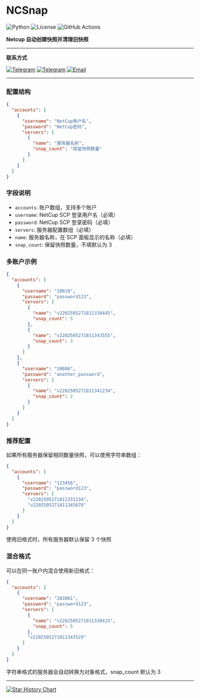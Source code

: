 # NCSnap

![Python](https://img.shields.io/badge/python-3.11+-blue.svg)
![License](https://img.shields.io/badge/license-MIT-green.svg)
![GitHub Actions](https://img.shields.io/badge/github%20actions-automated-blue.svg)

**Netcup 自动创建快照并清理旧快照**

---

**联系方式**

[![Telegram](https://img.shields.io/badge/群聊-HeroCore-blue?logo=telegram&logoColor=white)](https://t.me/HeroCore) 
[![Telegram](https://img.shields.io/badge/频道-HeroMsg-blue?logo=telegram&logoColor=white)](https://t.me/HeroMsg)
[![Email](https://img.shields.io/badge/邮箱-联系我们-red?logo=gmail&logoColor=white)](mailto:admin@030101.xyz)

---

### 配置结构

```json
{
  "accounts": [
    {
      "username": "NetCup用户名",
      "password": "NetCup密码",
      "servers": [
        {
          "name": "服务器名称",
          "snap_count": "保留快照数量"
        }
      ]
    }
  ]
}
```

### 字段说明

- `accounts`: 账户数组，支持多个账户
- `username`: NetCup SCP 登录用户名（必填）
- `password`: NetCup SCP 登录密码（必填）
- `servers`: 服务器配置数组（必填）
- `name`: 服务器名称，在 SCP 面板显示的名称（必填）
- `snap_count`: 保留快照数量，不填默认为 3

### 多账户示例

```json
{
  "accounts": [
    {
      "username": "10010",
      "password": "password123",
      "servers": [
        {
          "name": "v2202505271811338445",
          "snap_count": 5
        },
        {
          "name": "v2202505271811343555",
          "snap_count": 3
        }
      ]
    },
    {
      "username": "10086",
      "password": "another_password",
      "servers": [
        {
          "name": "v2202505271811341234",
          "snap_count": 2
        }
      ]
    }
  ]
}
```

### 推荐配置

如果所有服务器保留相同数量快照，可以使用字符串数组：

```json
{
  "accounts": [
    {
      "username": "123456",
      "password": "password123",
      "servers": [
        "v2202505271811331234",
        "v2202505271811345678"
      ]
    }
  ]
}
```

使用旧格式时，所有服务器默认保留 3 个快照

### 混合格式

可以在同一账户内混合使用新旧格式：

```json
{
  "accounts": [
    {
      "username": "283861",
      "password": "password123",
      "servers": [
        {
          "name": "v2202505271811338415",
          "snap_count": 5
        },
        "v2202505271811343529"
      ]
    }
  ]
}
```

字符串格式的服务器会自动转换为对象格式，snap_count 默认为 3

---

[![Star History Chart](https://api.star-history.com/svg?repos=ymyuuu/NCSnap&type=Date)](https://star-history.com/#ymyuuu/NCSnap&Date)
